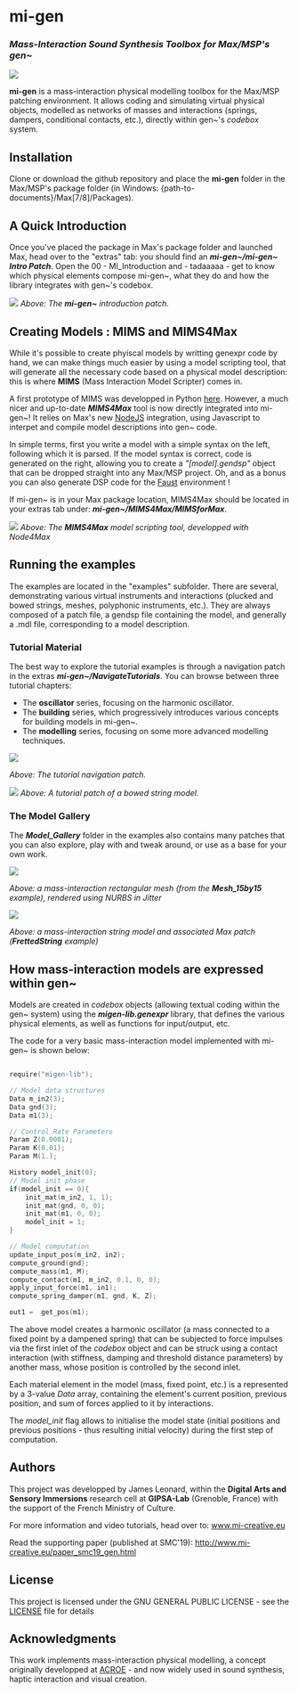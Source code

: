 # mi-gen
### *Mass-Interaction Sound Synthesis Toolbox for Max/MSP's gen~*

[![](misc/ytScreenshot.jpg)](https://youtu.be/ZssBFJa7Jss "Click to watch presentation video")


**mi-gen** is a mass-interaction physical modelling toolbox for the Max/MSP patching environment.
It allows coding and simulating virtual physical objects, modelled as networks of masses and interactions (springs, dampers, conditional contacts, etc.), directly within gen~'s *codebox* system.


## Installation

Clone or download the github repository and place the **mi-gen** folder in the Max/MSP's package folder (in Windows: {path-to-documents}/Max[7/8]/Packages).

## A Quick Introduction

Once you've placed the package in Max's package folder and launched Max, head over to the "extras" tab: you should find an ***mi-gen~/mi-gen~ Intro Patch***. Open the 00 - MI_Introduction and - tadaaaaa - get to know which physical elements compose mi-gen~, what they do and how the library integrates with gen~'s codebox.


![](misc/tutorial.png)
*Above: The ***mi-gen~*** introduction patch.*


## Creating Models : MIMS and MIMS4Max

While it's possible to create phyiscal models by writting genexpr code by hand, we can make things much easier by using a model scripting tool, that will generate all the necessary code based on a physical model description: this is where **MIMS** (Mass Interaction Model Scripter) comes in.

A first prototype of MIMS was developped in Python [here](https://github.com/mi-creative/MIMS). However, a much nicer and up-to-date ***MIMS4Max*** tool is now directly integrated into mi-gen~! It relies on Max's new [NodeJS](https://docs.cycling74.com/nodeformax/api/) integration, using Javascript to interpet and compile model descriptions into gen~ code.

In simple terms, first you write a model with a simple syntax on the left, following which it is parsed. If the model syntax is correct, code is generated on the right, allowing you to create a *"[model].gendsp"* object that can be dropped straight into any Max/MSP project. Oh, and as a bonus you can also generate DSP code for the [Faust](https://faust.grame.fr/) environment !

If mi-gen~ is in your Max package location, MIMS4Max should be located in your extras tab under: ***mi-gen~/MIMS4Max/MIMSforMax***.

![](misc/MIMS4Max.png)
*Above: The ***MIMS4Max*** model scripting tool, developped with Node4Max*


## Running the examples

The examples are located in the "examples" subfolder. There are several, demonstrating various virtual instruments and interactions (plucked and bowed strings, meshes, polyphonic instruments, etc.). They are always composed of a patch file, a gendsp file containing the model, and generally a .mdl file, corresponding to a model description.

### Tutorial Material

The best way to explore the tutorial examples is through a navigation patch in the extras ***mi-gen~/NavigateTutorials***. You can browse between three tutorial chapters:
* The **oscillator** series, focusing on the harmonic oscillator.
* The **building** series, which progressively introduces various concepts for building models in mi-gen~.
* The **modelling** series, focusing on some more advanced modelling techniques.

![](misc/NavTutorials.png)

*Above: The tutorial navigation patch.*


![](misc/bowTuto.png)
*Above: A tutorial patch of a bowed string model.*

### The Model Gallery

The ***Model_Gallery*** folder in the examples also contains many patches that you can also explore, play with and tweak around, or use as a base for your own work.

![](misc/mesh.png)

*Above: a mass-interaction rectangular mesh (from the ***Mesh_15by15*** example), rendered using NURBS in Jitter*

![](misc/stringpatch.png)

*Above: a mass-interaction string model and associated Max patch (***FrettedString*** example)*

## How mass-interaction models are expressed within gen~

Models are created in *codebox* objects (allowing textual coding within the gen~ system) using the ***migen-lib.genexpr*** library, that defines the various physical elements, as well as functions for input/output, etc.

The code for a very basic mass-interaction model implemented with mi-gen~ is shown below:

```C

require("migen-lib");

// Model data structures
Data m_in2(3);
Data gnd(3);
Data m1(3);

// Control Rate Parameters
Param Z(0.0001);
Param K(0.01);
Param M(1.);

History model_init(0);
// Model init phase
if(model_init == 0){
    init_mat(m_in2, 1, 1);
    init_mat(gnd, 0, 0);
    init_mat(m1, 0, 0);
    model_init = 1;
}

// Model computation
update_input_pos(m_in2, in2);
compute_ground(gnd);
compute_mass(m1, M);
compute_contact(m1, m_in2, 0.1, 0, 0);
apply_input_force(m1, in1);
compute_spring_damper(m1, gnd, K, Z);

out1 =  get_pos(m1);

```

The above model creates a harmonic oscillator (a mass connected to a fixed point by a dampened spring) that can be subjected to force impulses via the first inlet of the *codebox* object and can be struck using a contact interaction (with stiffness, damping and threshold distance parameters) by another mass, whose position is controlled by the second inlet.

Each material element in the model (mass, fixed point, etc.) is a represented by a 3-value *Data* array, containing the element's current position, previous position, and sum of forces applied to it by interactions.

The *model_init* flag allows to initialise the model state (initial positions and previous positions - thus resulting initial velocity) during the first step of computation.

## Authors

This project was developped by James Leonard, within the **Digital Arts and Sensory Immersions** research cell at **GIPSA-Lab** (Grenoble, France) with the support of the French Ministry of Culture.

For more information and video tutorials, head over to: www.mi-creative.eu

Read the supporting paper (published at SMC'19): http://www.mi-creative.eu/paper_smc19_gen.html

## License

This project is licensed under the GNU GENERAL PUBLIC LICENSE - see the [LICENSE](LICENSE) file for details

## Acknowledgments

This work implements mass-interaction physical modelling, a concept originally developped at [ACROE](http://www.acroe-ica.org/fr) - and now widely used in sound synthesis, haptic interaction and visual creation.
